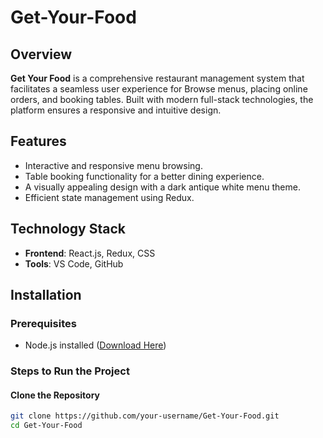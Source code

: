 # Get-Your-Food  

## Overview  
**Get Your Food** is a comprehensive restaurant management system that facilitates a seamless user experience for Browse menus, placing online orders, and booking tables. Built with modern full-stack technologies, the platform ensures a responsive and intuitive design.

## Features  
- Interactive and responsive menu browsing.  
- Table booking functionality for a better dining experience.  
- A visually appealing design with a dark antique white menu theme.  
- Efficient state management using Redux.   

## Technology Stack  
- **Frontend**: React.js, Redux, CSS    
- **Tools**: VS Code, GitHub  

## Installation  

### Prerequisites  
- Node.js installed ([Download Here](https://nodejs.org/)) 

### Steps to Run the Project  

#### Clone the Repository  
```bash
git clone https://github.com/your-username/Get-Your-Food.git
cd Get-Your-Food
